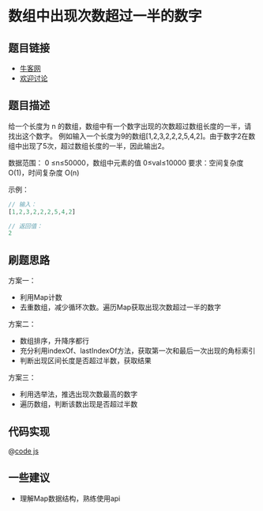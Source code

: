 # 数组中出现次数超过一半的数字


## 题目链接

- [牛客网](https://www.nowcoder.com/practice/e8a1b01a2df14cb2b228b30ee6a92163)
- [欢迎讨论]()

## 题目描述

给一个长度为 n 的数组，数组中有一个数字出现的次数超过数组长度的一半，请找出这个数字。
例如输入一个长度为9的数组[1,2,3,2,2,2,5,4,2]。由于数字2在数组中出现了5次，超过数组长度的一半，因此输出2。

数据范围： 0 ≤n≤50000，数组中元素的值 0≤val≤10000
要求：空间复杂度 O(1)，时间复杂度 O(n)

示例：
```js
// 输入：
[1,2,3,2,2,2,5,4,2]

// 返回值：
2
```

## 刷题思路

方案一：
- 利用Map计数
- 去重数组，减少循环次数。遍历Map获取出现次数超过一半的数字

方案二：
- 数组排序，升降序都行
- 充分利用indexOf、lastIndexOf方法，获取第一次和最后一次出现的角标索引
- 判断出现区间长度是否超过半数，获取结果

方案三：

- 利用选举法，推选出现次数最高的数字
- 遍历数组，判断该数出现是否超过半数


## 代码实现

@[code js](@code/algorithm/剑指/数学/moreThanHalfNum.js)


## 一些建议

- 理解Map数据结构，熟练使用api